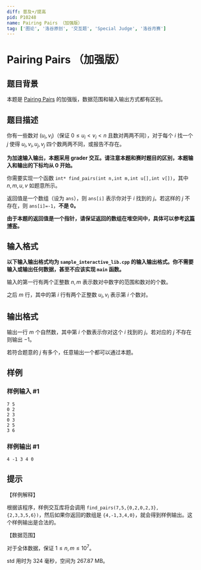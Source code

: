 ```yaml
---
diff: 普及+/提高
pid: P10248
name: Pairing Pairs （加强版）
tag: ['图论', '洛谷原创', '交互题', 'Special Judge', '洛谷月赛']
---
```

# Pairing Pairs （加强版）
## 题目背景

本题是 [Pairing Pairs](https://www.luogu.com.cn/problem/P10247) 的加强版，数据范围和输入输出方式都有区别。
## 题目描述

你有一些数对 $(u_i,v_i)$（保证 $0\le u_i<v_i<n$ 且数对两两不同），对于每个 $i$ 找一个 $j$ 使得 $u_i,v_i,u_j,v_j$ 四个数两两不同，或报告不存在。

**为加速输入输出，本题采用 grader 交互。请注意本题和赛时题目的区别，本题输入和输出的下标均从 $0$ 开始。**

你需要实现一个函数 `int* find_pairs(int n,int m,int u[],int v[])`，其中 $n,m,u,v$ 如题意所示。

返回值是一个数组（设为 `ans`），则 `ans[i]` 表示你对于 $i$ 找到的 $j$。若这样的 $j$ 不存在，则 `ans[i]=-1`，**不是 $0$。**

**由于本题的返回值是一个指针，请保证返回的数组在堆空间中，具体可以参考[这篇博客](https://www.luogu.com.cn/article/sxyv0830)。**
## 输入格式

**以下输入输出格式均为 `sample_interactive_lib.cpp` 的输入输出格式。你不需要输入或输出任何数据，甚至不应该实现 `main` 函数。**

输入的第一行有两个正整数 $n,m$ 表示数对中数字的范围和数对的个数。

之后 $m$ 行，其中的第 $i$ 行有两个正整数 $u_i,v_i$ 表示第 $i$ 个数对。
## 输出格式

输出一行 $m$ 个自然数，其中第 $i$ 个数表示你对这个 $i$ 找到的 $j$。若对应的 $j$ 不存在则输出 $-1$。

若符合题意的 $j$ 有多个，任意输出一个都可以通过本题。
## 样例

### 样例输入 #1
```
7 5
0 2
2 3
0 3
2 5
3 6
```
### 样例输出 #1
```
4 -1 3 4 0

```
## 提示

【样例解释】

根据该程序，样例交互库将会调用 `find_pairs(7,5,{0,2,0,2,3},{2,3,3,5,6})`，然后如果你返回的数组是 `{4,-1,3,4,0}`，就会得到样例输出。这个样例输出是合法的。

【数据范围】

对于全体数据，保证 $1\le n,m\le 10^7$。

std 用时为 $324$ 毫秒，空间为 $267.87$ MB。
